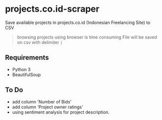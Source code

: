 # projects.co.id-scraper
Save available projects in projects.co.id (Indonesian Freelancing Site) to CSV
> browsing projects using browser is time consuming
File will be saved on csv with delimiter `|`

## Requirements
- Python 3
- BeautifulSoup

## To Do
- add column 'Number of Bids'
- add column 'Project owner ratings'
- using sentiment analysis for project description.

